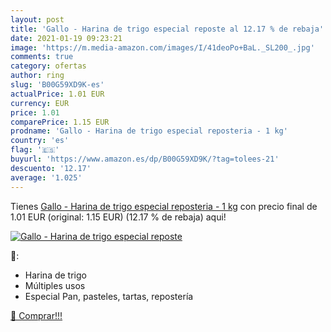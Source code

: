 ```yaml
---
layout: post
title: 'Gallo - Harina de trigo especial reposte al 12.17 % de rebaja'
date: 2021-01-19 09:23:21
image: 'https://m.media-amazon.com/images/I/41deoPo+BaL._SL200_.jpg'
comments: true
category: ofertas
author: ring
slug: 'B00G59XD9K-es'
actualPrice: 1.01 EUR
currency: EUR
price: 1.01
comparePrice: 1.15 EUR
prodname: 'Gallo - Harina de trigo especial reposteria - 1 kg'
country: 'es'
flag: '🇪🇸'
buyurl: 'https://www.amazon.es/dp/B00G59XD9K/?tag=tolees-21'
descuento: '12.17'
average: '1.025'
---
```


Tienes [Gallo - Harina de trigo especial reposteria - 1 kg](https://www.amazon.es/dp/B00G59XD9K/?tag=tolees-21) con precio final de  1.01 EUR (original: 1.15 EUR) (12.17 %  de rebaja) aqui!

[![Gallo - Harina de trigo especial reposte](https://m.media-amazon.com/images/I/41deoPo+BaL._SL200_.jpg)](https://www.amazon.es/dp/B00G59XD9K/?tag=tolees-21)

🔎:

- Harina de trigo
- Múltiples usos
- Especial Pan, pasteles, tartas, repostería

[🛒 Comprar!!!](https://www.amazon.es/dp/B00G59XD9K/?tag=tolees-21)
